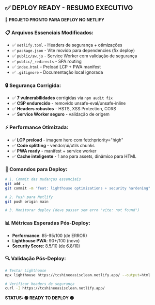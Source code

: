## ✅ **DEPLOY READY - RESUMO EXECUTIVO**

**🚀 PROJETO PRONTO PARA DEPLOY NO NETLIFY**

### **📋 Arquivos Essenciais Modificados:**
- ✅ `netlify.toml` - Headers de segurança + otimizações
- ✅ `package.json` - Vite movido para dependencies (fix deploy)
- ✅ `public/sw.js` - Service Worker com validação de segurança
- ✅ `public/_redirects` - SPA routing
- ✅ `index.html` - Preload LCP + PWA manifest
- ✅ `.gitignore` - Documentação local ignorada

### **🔒 Segurança Corrigida:**
- ✅ **7 vulnerabilidades** corrigidas via `npm audit fix`
- ✅ **CSP endurecido** - removido unsafe-eval/unsafe-inline
- ✅ **Headers robustos** - HSTS, XSS Protection, CORS
- ✅ **Service Worker seguro** - validação de origem

### **⚡ Performance Otimizada:**
- ✅ **LCP preload** - imagem hero com fetchpriority="high"
- ✅ **Code splitting** - vendor/ui/utils chunks
- ✅ **PWA ready** - manifest + service worker
- ✅ **Cache inteligente** - 1 ano para assets, dinâmico para HTML

### **🎯 Comandos para Deploy:**

```bash
# 1. Commit das mudanças essenciais
git add .
git commit -m "feat: lighthouse optimizations + security hardening"

# 2. Push para Netlify
git push origin main

# 3. Monitorar deploy (deve passar sem erro "vite: not found")
```

### **📊 Métricas Esperadas Pós-Deploy:**
- **Performance**: 85-95/100 (de ERROR)
- **Lighthouse PWA**: 90+/100 (novo)
- **Security Score**: 8.5/10 (de 6.8/10)

### **🔍 Validação Pós-Deploy:**
```bash
# Testar Lighthouse
npx lighthouse https://tcshineoasisclean.netlify.app/ --output=html

# Verificar headers de segurança
curl -I https://tcshineoasisclean.netlify.app/
```

**STATUS: 🟢 READY TO DEPLOY 🟢**
